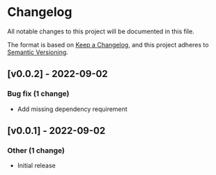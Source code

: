 # Changelog

All notable changes to this project will be documented in this file.

The format is based on [Keep a Changelog](https://keepachangelog.com/), and this project adheres to [Semantic Versioning](https://semver.org/spec/v2.0.0.html).

<!-- CHANGELOGGER -->

## [v0.0.2] - 2022-09-02

### Bug fix (1 change)

- Add missing dependency requirement


## [v0.0.1] - 2022-09-02

### Other (1 change)

- Initial release

